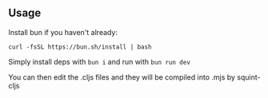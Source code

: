 ## Usage

Install bun if you haven't already:

```
curl -fsSL https://bun.sh/install | bash

```

Simply install deps with `bun i` and run with `bun run dev`

You can then edit the .cljs files and they will be compiled into .mjs by squint-cljs
